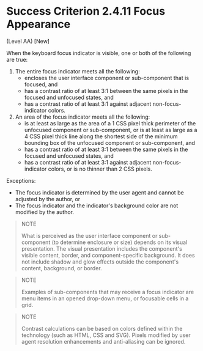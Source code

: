 # Success Criterion 2.4.11 Focus Appearance

(Level AA) [New]

When the keyboard focus indicator is visible, one or both of the following are true:

1. The entire focus indicator meets all the following:
    * encloses the user interface component or sub-component that is focused, and
    * has a contrast ratio of at least 3:1 between the same pixels in the focused and unfocused states, and
    * has a contrast ratio of at least 3:1 against adjacent non-focus-indicator colors.
2. An area of the focus indicator meets all the following:
    * is at least as large as the area of a 1 CSS pixel thick perimeter of the unfocused component or sub-component, or is at least as large as a 4 CSS pixel thick line along the shortest side of the minimum bounding box of the unfocused component or sub-component, and
    * has a contrast ratio of at least 3:1 between the same pixels in the focused and unfocused states, and
    * has a contrast ratio of at least 3:1 against adjacent non-focus-indicator colors, or is no thinner than 2 CSS pixels.

Exceptions:

* The focus indicator is determined by the user agent and cannot be adjusted by the author, or
* The focus indicator and the indicator's background color are not modified by the author.

> NOTE
> 
> What is perceived as the user interface component or sub-component (to determine enclosure or size) depends on its visual presentation. The visual presentation includes the component's visible content, border, and component-specific background. It does not include shadow and glow effects outside the component's content, background, or border.
 
> NOTE
> 
> Examples of sub-components that may receive a focus indicator are menu items in an opened drop-down menu, or focusable cells in a grid.

> NOTE
> 
> Contrast calculations can be based on colors defined within the technology (such as HTML, CSS and SVG). Pixels modified by user agent resolution enhancements and anti-aliasing can be ignored.
